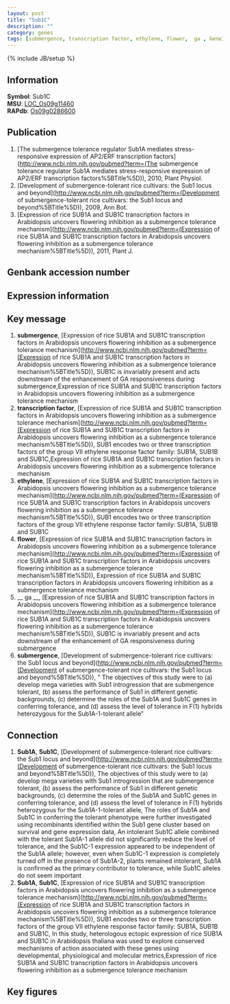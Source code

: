 ```yaml
---
layout: post
title: "Sub1C"
description: ""
category: genes
tags: [submergence, transcription factor, ethylene, flower,  ga , Gene]
---
```

{% include JB/setup %}

## Information
__Symbol__: Sub1C  
__MSU__: [LOC_Os09g11460](http://rice.plantbiology.msu.edu/cgi-bin/ORF_infopage.cgi?orf=LOC_Os09g11460)  
__RAPdb__: [Os09g0286600](http://rapdb.dna.affrc.go.jp/viewer/gbrowse_details/irgsp1?name=Os09g0286600)  

## Publication
1. [The submergence tolerance regulator Sub1A mediates stress-responsive expression of AP2/ERF transcription factors](http://www.ncbi.nlm.nih.gov/pubmed?term=(The submergence tolerance regulator Sub1A mediates stress-responsive expression of AP2/ERF transcription factors%5BTitle%5D)), 2010, Plant Physiol.
2. [Development of submergence-tolerant rice cultivars: the Sub1 locus and beyond](http://www.ncbi.nlm.nih.gov/pubmed?term=(Development of submergence-tolerant rice cultivars: the Sub1 locus and beyond%5BTitle%5D)), 2009, Ann Bot.
3. [Expression of rice SUB1A and SUB1C transcription factors in Arabidopsis uncovers flowering inhibition as a submergence tolerance mechanism](http://www.ncbi.nlm.nih.gov/pubmed?term=(Expression of rice SUB1A and SUB1C transcription factors in Arabidopsis uncovers flowering inhibition as a submergence tolerance mechanism%5BTitle%5D)), 2011, Plant J.

## Genbank accession number

## Expression information

## Key message
1. __submergence__, [Expression of rice SUB1A and SUB1C transcription factors in Arabidopsis uncovers flowering inhibition as a submergence tolerance mechanism](http://www.ncbi.nlm.nih.gov/pubmed?term=(Expression of rice SUB1A and SUB1C transcription factors in Arabidopsis uncovers flowering inhibition as a submergence tolerance mechanism%5BTitle%5D)),  SUB1C is invariably present and acts downstream of the enhancement of GA responsiveness during submergence,Expression of rice SUB1A and SUB1C transcription factors in Arabidopsis uncovers flowering inhibition as a submergence tolerance mechanism
2. __transcription factor__, [Expression of rice SUB1A and SUB1C transcription factors in Arabidopsis uncovers flowering inhibition as a submergence tolerance mechanism](http://www.ncbi.nlm.nih.gov/pubmed?term=(Expression of rice SUB1A and SUB1C transcription factors in Arabidopsis uncovers flowering inhibition as a submergence tolerance mechanism%5BTitle%5D)),  SUB1 encodes two or three transcription factors of the group VII ethylene response factor family: SUB1A, SUB1B and SUB1C,Expression of rice SUB1A and SUB1C transcription factors in Arabidopsis uncovers flowering inhibition as a submergence tolerance mechanism
3. __ethylene__, [Expression of rice SUB1A and SUB1C transcription factors in Arabidopsis uncovers flowering inhibition as a submergence tolerance mechanism](http://www.ncbi.nlm.nih.gov/pubmed?term=(Expression of rice SUB1A and SUB1C transcription factors in Arabidopsis uncovers flowering inhibition as a submergence tolerance mechanism%5BTitle%5D)),  SUB1 encodes two or three transcription factors of the group VII ethylene response factor family: SUB1A, SUB1B and SUB1C
4. __flower__, [Expression of rice SUB1A and SUB1C transcription factors in Arabidopsis uncovers flowering inhibition as a submergence tolerance mechanism](http://www.ncbi.nlm.nih.gov/pubmed?term=(Expression of rice SUB1A and SUB1C transcription factors in Arabidopsis uncovers flowering inhibition as a submergence tolerance mechanism%5BTitle%5D)), Expression of rice SUB1A and SUB1C transcription factors in Arabidopsis uncovers flowering inhibition as a submergence tolerance mechanism
5. __ ga __, [Expression of rice SUB1A and SUB1C transcription factors in Arabidopsis uncovers flowering inhibition as a submergence tolerance mechanism](http://www.ncbi.nlm.nih.gov/pubmed?term=(Expression of rice SUB1A and SUB1C transcription factors in Arabidopsis uncovers flowering inhibition as a submergence tolerance mechanism%5BTitle%5D)),  SUB1C is invariably present and acts downstream of the enhancement of GA responsiveness during submergence
6. __submergence__, [Development of submergence-tolerant rice cultivars: the Sub1 locus and beyond](http://www.ncbi.nlm.nih.gov/pubmed?term=(Development of submergence-tolerant rice cultivars: the Sub1 locus and beyond%5BTitle%5D)), " The objectives of this study were to (a) develop mega varieties with Sub1 introgression that are submergence tolerant, (b) assess the performance of Sub1 in different genetic backgrounds, (c) determine the roles of the Sub1A and Sub1C genes in conferring tolerance, and (d) assess the level of tolerance in F(1) hybrids heterozygous for the Sub1A-1-tolerant allele"

## Connection
1. __Sub1A__, __Sub1C__, [Development of submergence-tolerant rice cultivars: the Sub1 locus and beyond](http://www.ncbi.nlm.nih.gov/pubmed?term=(Development of submergence-tolerant rice cultivars: the Sub1 locus and beyond%5BTitle%5D)),  The objectives of this study were to (a) develop mega varieties with Sub1 introgression that are submergence tolerant, (b) assess the performance of Sub1 in different genetic backgrounds, (c) determine the roles of the Sub1A and Sub1C genes in conferring tolerance, and (d) assess the level of tolerance in F(1) hybrids heterozygous for the Sub1A-1-tolerant allele, The roles of Sub1A and Sub1C in conferring the tolerant phenotype were further investigated using recombinants identified within the Sub1 gene cluster based on survival and gene expression data, An intolerant Sub1C allele combined with the tolerant Sub1A-1 allele did not significantly reduce the level of tolerance, and the Sub1C-1 expression appeared to be independent of the Sub1A allele; however, even when Sub1C-1 expression is completely turned off in the presence of Sub1A-2, plants remained intolerant, Sub1A is confirmed as the primary contributor to tolerance, while Sub1C alleles do not seem important
2. __Sub1A__, __Sub1C__, [Expression of rice SUB1A and SUB1C transcription factors in Arabidopsis uncovers flowering inhibition as a submergence tolerance mechanism](http://www.ncbi.nlm.nih.gov/pubmed?term=(Expression of rice SUB1A and SUB1C transcription factors in Arabidopsis uncovers flowering inhibition as a submergence tolerance mechanism%5BTitle%5D)),  SUB1 encodes two or three transcription factors of the group VII ethylene response factor family: SUB1A, SUB1B and SUB1C, In this study, heterologous ectopic expression of rice SUB1A and SUB1C in Arabidopsis thaliana was used to explore conserved mechanisms of action associated with these genes using developmental, physiological and molecular metrics,Expression of rice SUB1A and SUB1C transcription factors in Arabidopsis uncovers flowering inhibition as a submergence tolerance mechanism

## Key figures


